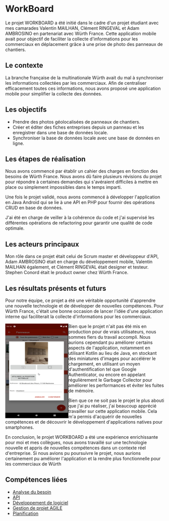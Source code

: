 # WorkBoard

Le projet WORKBOARD a été initié dans le cadre d'un projet étudiant avec mes camarades Valentin MAILHAN, Clément RINGEVAL et Adam AMBROSINO en partenariat avec Würth France. Cette application mobile avait pour objectif de faciliter la collecte d'informations pour les commerciaux en déplacement grâce à une prise de photo des panneaux de chantiers.

## Le contexte
La branche française de la multinationale Würth avait du mal à synchroniser les informations collectées par les commerciaux. Afin de centraliser efficacement toutes ces informations, nous avons proposé une application mobile pour simplifier la collecte des données.

## Les objectifs
- Prendre des photos géolocalisées de panneaux de chantiers.
- Créer et éditer des fiches entreprises depuis un panneau et les enregistrer dans une base de données locale.
- Synchroniser la base de données locale avec une base de données en ligne.

## Les étapes de réalisation
Nous avons commencé par établir un cahier des charges en fonction des besoins de Würth France. Nous avons dû faire plusieurs révisions du projet pour répondre à certaines demandes qui s'avéraient difficiles à mettre en place ou simplement impossibles dans le temps imparti.

Une fois le projet validé, nous avons commencé à développer l'application en Java Android qui se lie à une API en PHP pour fournir des opérations CRUD en base de données.

J'ai été en charge de veiller à la cohérence du code et j'ai supervisé les différentes opérations de refactoring pour garantir une qualité de code optimale.

## Les acteurs principaux
Mon rôle dans ce projet était celui de Scrum master et développeur d'API, Adam AMBROSINO était en charge du développement mobile, Valentin MAILHAN également, et Clément RINGEVAL était designer et testeur. Stephen Conord était le product owner chez Würth France.

## Les résultats présents et futurs
Pour notre équipe, ce projet a été une véritable opportunité d'apprendre une nouvelle technologie et de développer de nouvelles compétences. Pour Würth France, c'était une bonne occasion de lancer l'idée d'une application interne qui faciliterait la collecte d'informations pour les commerciaux.

<img src="../../img/workboard.png" alt="workboard.png" width="200" height="300" align="left" />

Bien que le projet n'ait pas été mis en production pour de vrais utilisateurs, nous sommes fiers du travail accompli. Nous aurions cependant pu améliorer certains aspects de l'application, notamment en utilisant Kotlin au lieu de Java, en stockant des miniatures d'images pour accélérer le chargement, en utilisant un moyen d'authentification tel que Google Authenticator, ou encore en appelant régulièrement le Garbage Collector pour améliorer les performances et éviter les fuites de mémoire.

Bien que ce ne soit pas le projet le plus abouti que j'ai pu réaliser, j'ai beaucoup apprécié travailler sur cette application mobile. Cela m'a permis d'acquérir de nouvelles compétences et de découvrir le développement d'applications natives pour smartphones.

En conclusion, le projet WORKBOARD a été une expérience enrichissante pour moi et mes collègues, nous avons travaillé sur une technologie nouvelle et appris de nouvelles compétences dans un contexte réel d'entreprise. Si nous avions pu poursuivre le projet, nous aurions certainement pu améliorer l'application et la rendre plus fonctionnelle pour les commerciaux de Würth

## Compétences liées
- [Analyse du besoin](/mes-compétences/Humaines/analyse-du-besoin)
- [API](/mes-compétences/Techniques/api)
- [Développement de logiciel](/mes-compétences/Techniques/developpement-logiciel)
- [Gestion de projet AGILE](/mes-compétences/Techniques/gestion-de-projet-agile)
- [Planification](/mes-compétences/Techniques/planification)
